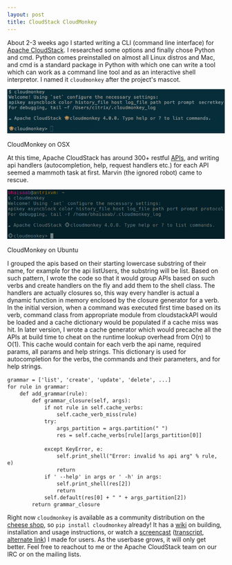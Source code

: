 ```yaml
---
layout: post
title: CloudStack CloudMonkey
---
```


About 2-3 weeks ago I started writing a CLI (command line interface) for [Apache CloudStack](http://cloudstack.apache.org). I researched some options and finally chose Python and cmd. Python comes preinstalled on almost all Linux distros and Mac, and cmd is a standard package in Python with which one can write a tool which can work as a command line tool and as an interactive shell interpretor. I named it `cloudmonkey` after the project's mascot.

<div class="post-image">
    <img src="/images/cloudstack/cloudmonkey-mac.png"><br><p>CloudMonkey on OSX</p>
</div>

At this time, Apache CloudStack has around 300+ restful [APIs](http://cloudstack.apache.org/api.html), and writing api handlers (autocompletion, help, request handlers etc.) for each API seemed a mammoth task at first. Marvin (the ignored robot) came to rescue. <br>

<div class="post-image">
    <img src="/images/cloudstack/cloudmonkey-ubuntu.png"><br><p>CloudMonkey on Ubuntu</p>
</div>

I grouped the apis based on their starting lowercase substring of their name, for example for the api listUsers, the substring will be list. Based on such pattern, I wrote the code so that it would group APIs based on such verbs and create handlers on the fly and add them to the shell class. The handlers are actually closures so, this way every handler is actual a dynamic function in memory enclosed by the closure generator for a verb. In the initial version, when a command was executed first time based on its verb, command class from appropriate module from cloudstackAPI would be loaded and a cache dictionary would be populated if a cache miss was hit. In later version, I wrote a cache generator which would precache all the APIs at build time to cheat on the runtime lookup overhead from O(n) to O(1). This cache would contain for each verb the api name, required params, all params and help strings. This dictionary is used for autocompletion for the verbs, the commands and their parameters, and for help strings.

    grammar = ['list', 'create', 'update', 'delete', ...]
    for rule in grammar:
        def add_grammar(rule):
            def grammar_closure(self, args):
                if not rule in self.cache_verbs:
                    self.cache_verb_miss(rule)
                try:
                    args_partition = args.partition(" ")
                    res = self.cache_verbs[rule][args_partition[0]]

                except KeyError, e:
                    self.print_shell("Error: invalid %s api arg" % rule, e)
                    return
                if ' --help' in args or ' -h' in args:
                    self.print_shell(res[2])
                    return
                self.default(res[0] + " " + args_partition[2])
            return grammar_closure

Right now `cloudmonkey` is available as a community distribution on the [cheese shop](http://pypi.python.org/pypi/cloudmonkey/), so `pip install cloudmonkey` already! It has a [wiki](https://cwiki.apache.org/confluence/display/CLOUDSTACK/CloudStack+cloudmonkey+CLI) on building, installation and usage instructions, or watch a [screencast](http://www.youtube.com/watch?v=BjkGp3egv9g) ([transcript](http://home.apache.org/~bhaisaab/cloudstack/cloudmonkey/cloudmonkey-screencast-user-transcript.txt), [alternate link](http://home.apache.org/~bhaisaab/cloudstack/cloudmonkey/cloudmonkey-screencast-user.mov)) I made for users. As the userbase grows, it will only get better. Feel free to reachout to me or the Apache CloudStack team on our IRC or on the mailing lists.

